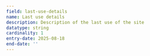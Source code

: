 ```yaml
---
field: last-use-details
name: Last use details
description: Description of the last use of the site
datatype: string
cardinality: 1
entry-date: 2025-08-18
end-date: ''
---
```

